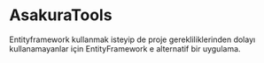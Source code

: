 # AsakuraTools

Entityframework kullanmak isteyip de proje gerekliliklerinden dolayı kullanamayanlar için EntityFramework e alternatif bir uygulama.
